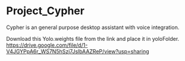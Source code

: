 # Project_Cypher
Cypher is an general purpose desktop assistant with voice integration.

Download this Yolo.weights file from the link and place it in yoloFolder.
https://drive.google.com/file/d/1-V4JGYPpA6r_WS7N5hSzj7JslbAAZReP/view?usp=sharing
